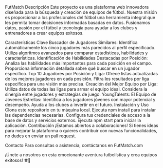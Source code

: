 FutMatch
Descripción
Este proyecto es una plataforma web innovadora diseñada para la búsqueda y creación de equipos de fútbol. Nuestra misión es proporcionar a los profesionales del fútbol una herramienta integral que les permita tomar decisiones informadas basadas en datos. Fusionamos datos, pasión por el fútbol y tecnología para ayudar a los clubes y entrenadores a crear equipos exitosos.

Características Clave
Buscador de Jugadores Similares:
Identifica automáticamente los cinco jugadores más parecidos al perfil especificado.
Utiliza algoritmos avanzados para comparar estadísticas, habilidades y características.
Identificación de Habilidades Destacadas por Posición:
Analiza las habilidades más importantes para cada posición en el campo.
Proporciona información detallada sobre qué buscar en un jugador específico.
Top 10 Jugadores por Posición y Liga:
Ofrece listas actualizadas de los mejores jugadores en cada posición.
Filtra los resultados por liga específica para una visión más precisa.
Creación del Mejor Equipo por Liga:
Utiliza datos de todas las ligas para armar el equipo ideal.
Considera la sinergia entre jugadores y estrategias de juego.
YoungTalents: El Equipo de Jóvenes Estrellas:
Identifica a los jugadores jóvenes con mayor potencial y desempeño.
Ayuda a los clubes a invertir en el futuro.
Instalación y Uso
Clona este repositorio en tu máquina local.
Ejecuta npm install para instalar las dependencias necesarias.
Configura tus credenciales de acceso a la base de datos y servicios externos.
Ejecuta npm start para iniciar la aplicación.
Contribución
¡Estamos abiertos a colaboraciones! Si tienes ideas para mejorar la plataforma o quieres contribuir con nuevas funcionalidades, no dudes en enviar un pull request.

Contacto
Para consultas o asistencia, contáctanos en FutMatch.com

¡Únete a nosotros en esta emocionante aventura futbolística y crea equipos exitosos! ⚽️🌟
